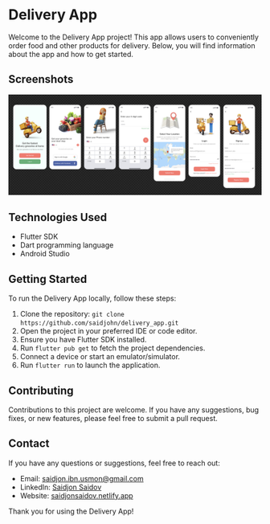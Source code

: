 # Delivery App

Welcome to the Delivery App project! This app allows users to conveniently order food and other products for delivery. Below, you will find information about the app and how to get started.


## Screenshots

![Delivery App](https://github.com/saidjohn/delivery_app/blob/master/delivery_app/assets/ui_screenshot/Screenshot%202023-06-03%20at%2013.58.28.png)


## Technologies Used

- Flutter SDK
- Dart programming language
-  Android Studio

## Getting Started

To run the Delivery App locally, follow these steps:

1. Clone the repository: `git clone https://github.com/saidjohn/delivery_app.git`
2. Open the project in your preferred IDE or code editor.
3. Ensure you have Flutter SDK installed.
4. Run `flutter pub get` to fetch the project dependencies.
5. Connect a device or start an emulator/simulator.
6. Run `flutter run` to launch the application.

## Contributing

Contributions to this project are welcome. If you have any suggestions, bug fixes, or new features, please feel free to submit a pull request.

## Contact

If you have any questions or suggestions, feel free to reach out:


- Email: [saidjon.ibn.usmon@gmail.com](mailto:saidjon.ibn.usmon@gmail.com)
- LinkedIn: [Saidjon Saidov](linkedin.com/in/saidjonsaidov)
- Website: [saidjonsaidov.netlify.app](http://saidjonsaidov.netlify.app)

Thank you for using the Delivery App!
